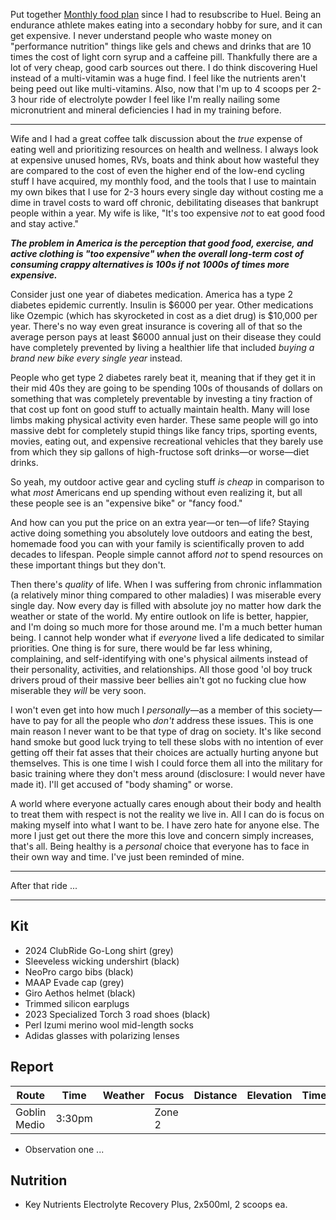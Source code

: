 Put together [Monthly food plan](../Monthly%20food%20plan.md) since I had to resubscribe to Huel. Being an endurance athlete makes eating into a secondary hobby for sure, and it can get expensive. I never understand people who waste money on "performance nutrition" things like gels and chews and drinks that are 10 times the cost of light corn syrup and a caffeine pill. Thankfully there are a lot of very cheap, good carb sources out there. I do think discovering Huel instead of a multi-vitamin was a huge find. I feel like the nutrients aren't being peed out like multi-vitamins. Also, now that I'm up to 4 scoops per 2-3 hour ride of electrolyte powder I feel like I'm really nailing some micronutrient and mineral deficiencies I had in my training before.

----

Wife and I had a great coffee talk discussion about the _true_ expense of eating well and prioritizing resources on health and wellness. I always look at expensive unused homes, RVs, boats and think about how wasteful they are compared to the cost of even the higher end of the low-end cycling stuff I have acquired, my monthly food, and the tools that I use to maintain my own bikes that I use for 2-3 hours every single day without costing me a dime in travel costs to ward off chronic, debilitating diseases that bankrupt people within a year. My wife is like, "It's too expensive _not_ to eat good food and stay active." 

***The problem in America is the perception that good food, exercise, and active clothing is "too expensive" when the overall long-term cost of consuming crappy alternatives is 100s if not 1000s of times more expensive.***

Consider just one year of diabetes medication. America has a type 2 diabetes epidemic currently. Insulin is $6000 per year. Other medications like Ozempic (which has skyrocketed in cost as a diet drug) is $10,000 per year. There's no way even great insurance is covering all of that so the average person pays at least $6000 annual just on their disease they could have completely prevented by living a healthier life that included _buying a brand new bike every single year_ instead.

People who get type 2 diabetes rarely beat it, meaning that if they get it in their mid 40s they are going to be spending 100s of thousands of dollars on something that was completely preventable by investing a tiny fraction of that cost up font on good stuff to actually maintain health. Many will lose limbs making physical activity even harder. These same people will go into massive debt for completely stupid things like fancy trips, sporting events, movies, eating out, and expensive recreational vehicles that they barely use from which they sip gallons of high-fructose soft drinks—or worse—diet drinks.

So yeah, my outdoor active gear and cycling stuff _is cheap_ in comparison to what _most_ Americans end up spending without even realizing it, but all these people see is an "expensive bike" or "fancy food."

And how can you put the price on an extra year—or ten—of life? Staying active doing something you absolutely love outdoors and eating the best, homemade food you can with your family is scientifically proven to add decades to lifespan. People simple cannot afford _not_ to spend resources on these important things but they don't.

Then there's _quality_ of life. When I was suffering from chronic inflammation (a relatively minor thing compared to other maladies) I was miserable every single day. Now every day is filled with absolute joy no matter how dark the weather or state of the world. My entire outlook on life is better, happier, and I'm doing so much more for those around me. I'm a much better human being. I cannot help wonder what if _everyone_ lived a life dedicated to similar priorities. One thing is for sure, there would be far less whining, complaining, and self-identifying with one's physical ailments instead of their personality, activities, and relationships. All those good 'ol boy truck drivers proud of their massive beer bellies ain't got no fucking clue how miserable they _will_ be very soon.

I won't even get into how much I _personally_—as a member of this society—have to pay for all the people who _don't_ address these issues. This is one main reason I never want to be that type of drag on society. It's like second hand smoke but good luck trying to tell these slobs with no intention of ever getting off their fat asses that their choices are actually hurting anyone but themselves. This is one time I wish I could force them all into the military for basic training where they don't mess around (disclosure: I would never have made it). I'll get accused of "body shaming" or worse. 

A world where everyone actually cares enough about their body and health to treat them with respect is not the reality we live in. All I can do is focus on making myself into what I want to be. I have zero hate for anyone else. The more I just get out there the more this love and concern simply increases, that's all. Being healthy is a *personal* choice that everyone has to face in their own way and time. I've just been reminded of mine.

----

After that ride ...

----
## Kit

- 2024 ClubRide Go-Long shirt (grey)
- Sleeveless wicking undershirt (black)
- NeoPro cargo bibs (black)
- MAAP Evade cap (grey)
- Giro Aethos helmet (black)
- Trimmed silicon earplugs
- 2023 Specialized Torch 3 road shoes (black)
- Perl Izumi merino wool mid-length socks
- Adidas glasses with polarizing lenses
## Report

| Route        | Time   | Weather | Focus  | Distance | Elevation | Time | NPower  | TSS |
| ------------ | ------ | ------- | ------ | -------- | --------- | ---- | ------- | --- |
| Goblin Medio | 3:30pm |         | Zone 2 |          |           |      | 130-170 |     |

- Observation one ...
## Nutrition

- Key Nutrients Electrolyte Recovery Plus, 2x500ml, 2 scoops ea.




